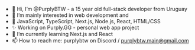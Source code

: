 - 👋 Hi, I’m @PurplyBTW - a 15 year old full-stack developer from Uruguay
- 👀 I’m mainly interested in web development and
- 🧩 JavaScript, TypeScript, Next.js, Node.js, React, HTML/CSS 
- ✨ Working on Purply.GG - personal web app project
- 🌱 I’m currently learning Next.js and React
- 📫 How to reach me: purplybtw on Discord / purplybtw.main@gmail.com
